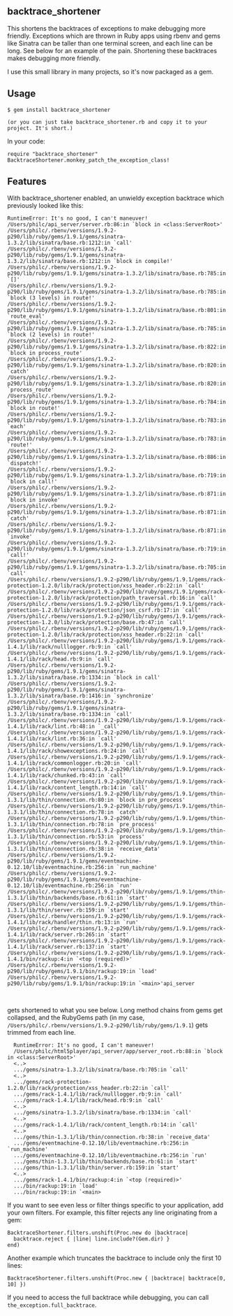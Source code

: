 backtrace_shortener
-------------------

This shortens the backtraces of exceptions to make debugging more friendly. Exceptions which are thrown in
Ruby apps using rbenv and gems like Sinatra can be taller than one terminal screen, and each line can be
long. See below for an example of the pain. Shortening these backtraces makes debugging more friendly.

I use this small library in many projects, so it's now packaged as a gem.

Usage
-----

    $ gem install backtrace_shortener

    (or you can just take backtrace_shortener.rb and copy it to your project. It's short.)

In your code:

    require "backtrace_shortener"
    BacktraceShortener.monkey_patch_the_exception_class!

Features
--------

With backtrace_shortener enabled, an unwieldy exception backtrace which previously looked like this:

    RuntimeError: It's no good, I can't maneuver!
    /Users/philc/api_server/server.rb:86:in `block in <class:ServerRoot>'
    /Users/philc/.rbenv/versions/1.9.2-p290/lib/ruby/gems/1.9.1/gems/sinatra-1.3.2/lib/sinatra/base.rb:1212:in `call'
    /Users/philc/.rbenv/versions/1.9.2-p290/lib/ruby/gems/1.9.1/gems/sinatra-1.3.2/lib/sinatra/base.rb:1212:in `block in compile!'
    /Users/philc/.rbenv/versions/1.9.2-p290/lib/ruby/gems/1.9.1/gems/sinatra-1.3.2/lib/sinatra/base.rb:785:in `[]'
    /Users/philc/.rbenv/versions/1.9.2-p290/lib/ruby/gems/1.9.1/gems/sinatra-1.3.2/lib/sinatra/base.rb:785:in `block (3 levels) in route!'
    /Users/philc/.rbenv/versions/1.9.2-p290/lib/ruby/gems/1.9.1/gems/sinatra-1.3.2/lib/sinatra/base.rb:801:in `route_eval'
    /Users/philc/.rbenv/versions/1.9.2-p290/lib/ruby/gems/1.9.1/gems/sinatra-1.3.2/lib/sinatra/base.rb:785:in `block (2 levels) in route!'
    /Users/philc/.rbenv/versions/1.9.2-p290/lib/ruby/gems/1.9.1/gems/sinatra-1.3.2/lib/sinatra/base.rb:822:in `block in process_route'
    /Users/philc/.rbenv/versions/1.9.2-p290/lib/ruby/gems/1.9.1/gems/sinatra-1.3.2/lib/sinatra/base.rb:820:in `catch'
    /Users/philc/.rbenv/versions/1.9.2-p290/lib/ruby/gems/1.9.1/gems/sinatra-1.3.2/lib/sinatra/base.rb:820:in `process_route'
    /Users/philc/.rbenv/versions/1.9.2-p290/lib/ruby/gems/1.9.1/gems/sinatra-1.3.2/lib/sinatra/base.rb:784:in `block in route!'
    /Users/philc/.rbenv/versions/1.9.2-p290/lib/ruby/gems/1.9.1/gems/sinatra-1.3.2/lib/sinatra/base.rb:783:in `each'
    /Users/philc/.rbenv/versions/1.9.2-p290/lib/ruby/gems/1.9.1/gems/sinatra-1.3.2/lib/sinatra/base.rb:783:in `route!'
    /Users/philc/.rbenv/versions/1.9.2-p290/lib/ruby/gems/1.9.1/gems/sinatra-1.3.2/lib/sinatra/base.rb:886:in `dispatch!'
    /Users/philc/.rbenv/versions/1.9.2-p290/lib/ruby/gems/1.9.1/gems/sinatra-1.3.2/lib/sinatra/base.rb:719:in `block in call!'
    /Users/philc/.rbenv/versions/1.9.2-p290/lib/ruby/gems/1.9.1/gems/sinatra-1.3.2/lib/sinatra/base.rb:871:in `block in invoke'
    /Users/philc/.rbenv/versions/1.9.2-p290/lib/ruby/gems/1.9.1/gems/sinatra-1.3.2/lib/sinatra/base.rb:871:in `catch'
    /Users/philc/.rbenv/versions/1.9.2-p290/lib/ruby/gems/1.9.1/gems/sinatra-1.3.2/lib/sinatra/base.rb:871:in `invoke'
    /Users/philc/.rbenv/versions/1.9.2-p290/lib/ruby/gems/1.9.1/gems/sinatra-1.3.2/lib/sinatra/base.rb:719:in `call!'
    /Users/philc/.rbenv/versions/1.9.2-p290/lib/ruby/gems/1.9.1/gems/sinatra-1.3.2/lib/sinatra/base.rb:705:in `call'
    /Users/philc/.rbenv/versions/1.9.2-p290/lib/ruby/gems/1.9.1/gems/rack-protection-1.2.0/lib/rack/protection/xss_header.rb:22:in `call'
    /Users/philc/.rbenv/versions/1.9.2-p290/lib/ruby/gems/1.9.1/gems/rack-protection-1.2.0/lib/rack/protection/path_traversal.rb:16:in `call'
    /Users/philc/.rbenv/versions/1.9.2-p290/lib/ruby/gems/1.9.1/gems/rack-protection-1.2.0/lib/rack/protection/json_csrf.rb:17:in `call'
    /Users/philc/.rbenv/versions/1.9.2-p290/lib/ruby/gems/1.9.1/gems/rack-protection-1.2.0/lib/rack/protection/base.rb:47:in `call'
    /Users/philc/.rbenv/versions/1.9.2-p290/lib/ruby/gems/1.9.1/gems/rack-protection-1.2.0/lib/rack/protection/xss_header.rb:22:in `call'
    /Users/philc/.rbenv/versions/1.9.2-p290/lib/ruby/gems/1.9.1/gems/rack-1.4.1/lib/rack/nulllogger.rb:9:in `call'
    /Users/philc/.rbenv/versions/1.9.2-p290/lib/ruby/gems/1.9.1/gems/rack-1.4.1/lib/rack/head.rb:9:in `call'
    /Users/philc/.rbenv/versions/1.9.2-p290/lib/ruby/gems/1.9.1/gems/sinatra-1.3.2/lib/sinatra/base.rb:1334:in `block in call'
    /Users/philc/.rbenv/versions/1.9.2-p290/lib/ruby/gems/1.9.1/gems/sinatra-1.3.2/lib/sinatra/base.rb:1416:in `synchronize'
    /Users/philc/.rbenv/versions/1.9.2-p290/lib/ruby/gems/1.9.1/gems/sinatra-1.3.2/lib/sinatra/base.rb:1334:in `call'
    /Users/philc/.rbenv/versions/1.9.2-p290/lib/ruby/gems/1.9.1/gems/rack-1.4.1/lib/rack/lint.rb:48:in `_call'
    /Users/philc/.rbenv/versions/1.9.2-p290/lib/ruby/gems/1.9.1/gems/rack-1.4.1/lib/rack/lint.rb:36:in `call'
    /Users/philc/.rbenv/versions/1.9.2-p290/lib/ruby/gems/1.9.1/gems/rack-1.4.1/lib/rack/showexceptions.rb:24:in `call'
    /Users/philc/.rbenv/versions/1.9.2-p290/lib/ruby/gems/1.9.1/gems/rack-1.4.1/lib/rack/commonlogger.rb:20:in `call'
    /Users/philc/.rbenv/versions/1.9.2-p290/lib/ruby/gems/1.9.1/gems/rack-1.4.1/lib/rack/chunked.rb:43:in `call'
    /Users/philc/.rbenv/versions/1.9.2-p290/lib/ruby/gems/1.9.1/gems/rack-1.4.1/lib/rack/content_length.rb:14:in `call'
    /Users/philc/.rbenv/versions/1.9.2-p290/lib/ruby/gems/1.9.1/gems/thin-1.3.1/lib/thin/connection.rb:80:in `block in pre_process'
    /Users/philc/.rbenv/versions/1.9.2-p290/lib/ruby/gems/1.9.1/gems/thin-1.3.1/lib/thin/connection.rb:78:in `catch'
    /Users/philc/.rbenv/versions/1.9.2-p290/lib/ruby/gems/1.9.1/gems/thin-1.3.1/lib/thin/connection.rb:78:in `pre_process'
    /Users/philc/.rbenv/versions/1.9.2-p290/lib/ruby/gems/1.9.1/gems/thin-1.3.1/lib/thin/connection.rb:53:in `process'
    /Users/philc/.rbenv/versions/1.9.2-p290/lib/ruby/gems/1.9.1/gems/thin-1.3.1/lib/thin/connection.rb:38:in `receive_data'
    /Users/philc/.rbenv/versions/1.9.2-p290/lib/ruby/gems/1.9.1/gems/eventmachine-0.12.10/lib/eventmachine.rb:256:in `run_machine'
    /Users/philc/.rbenv/versions/1.9.2-p290/lib/ruby/gems/1.9.1/gems/eventmachine-0.12.10/lib/eventmachine.rb:256:in `run'
    /Users/philc/.rbenv/versions/1.9.2-p290/lib/ruby/gems/1.9.1/gems/thin-1.3.1/lib/thin/backends/base.rb:61:in `start'
    /Users/philc/.rbenv/versions/1.9.2-p290/lib/ruby/gems/1.9.1/gems/thin-1.3.1/lib/thin/server.rb:159:in `start'
    /Users/philc/.rbenv/versions/1.9.2-p290/lib/ruby/gems/1.9.1/gems/rack-1.4.1/lib/rack/handler/thin.rb:13:in `run'
    /Users/philc/.rbenv/versions/1.9.2-p290/lib/ruby/gems/1.9.1/gems/rack-1.4.1/lib/rack/server.rb:265:in `start'
    /Users/philc/.rbenv/versions/1.9.2-p290/lib/ruby/gems/1.9.1/gems/rack-1.4.1/lib/rack/server.rb:137:in `start'
    /Users/philc/.rbenv/versions/1.9.2-p290/lib/ruby/gems/1.9.1/gems/rack-1.4.1/bin/rackup:4:in `<top (required)>'
    /Users/philc/.rbenv/versions/1.9.2-p290/lib/ruby/gems/1.9.1/bin/rackup:19:in `load'
    /Users/philc/.rbenv/versions/1.9.2-p290/lib/ruby/gems/1.9.1/bin/rackup:19:in `<main>'api_server

<br/>

gets shortened to what you see below. Long method chains from gems get collapsed, and the RubyGems path (in my
case, `/Users/philc/.rbenv/versions/1.9.2-p290/lib/ruby/gems/1.9.1`) gets trimmed from each line.

      RuntimeError: It's no good, I can't maneuver!
      /Users/philc/html5player/api_server/app/server_root.rb:88:in `block in <class:ServerRoot>'
      <..>
      .../gems/sinatra-1.3.2/lib/sinatra/base.rb:705:in `call'
      <..>
      .../gems/rack-protection-1.2.0/lib/rack/protection/xss_header.rb:22:in `call'
      .../gems/rack-1.4.1/lib/rack/nulllogger.rb:9:in `call'
      .../gems/rack-1.4.1/lib/rack/head.rb:9:in `call'
      <..>
      .../gems/sinatra-1.3.2/lib/sinatra/base.rb:1334:in `call'
      <..>
      .../gems/rack-1.4.1/lib/rack/content_length.rb:14:in `call'
      <..>
      .../gems/thin-1.3.1/lib/thin/connection.rb:38:in `receive_data'
      .../gems/eventmachine-0.12.10/lib/eventmachine.rb:256:in `run_machine'
      .../gems/eventmachine-0.12.10/lib/eventmachine.rb:256:in `run'
      .../gems/thin-1.3.1/lib/thin/backends/base.rb:61:in `start'
      .../gems/thin-1.3.1/lib/thin/server.rb:159:in `start'
      <..>
      .../gems/rack-1.4.1/bin/rackup:4:in `<top (required)>'
      .../bin/rackup:19:in `load'
      .../bin/rackup:19:in `<main>


If you want to see even less or filter things specific to your application, add your own filters. For example,
this filter rejects any line originating from a gem:

    BacktraceShortener.filters.unshift(Proc.new do |backtrace|
      backtrace.reject { |line| line.include?(Gem.dir) }
    end)

Another example which truncates the backtrace to include only the first 10 lines:

    BacktraceShortener.filters.unshift(Proc.new { |backtrace| backtrace[0, 10] })

If you need to access the full backtrace while debugging, you can call `the_exception.full_backtrace`.
